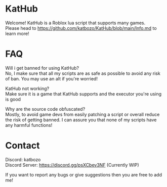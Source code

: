 # KatHub
Welcome!
KatHub is a Roblox lua script that supports many games.  
    Please head to https://github.com/katbozo/KatHub/blob/main/Info.md to learn more!

# FAQ
Will i get banned for using KatHub?    
    No, I make sure that all my scripts are as safe as possible to avoid any risk of ban. You may use an alt if you're worried!

KatHub not working?    
    Make sure it is a game that KatHub supports and the executor you're using is good

Why are the source code obfuscated?    
    Mostly, to avoid game devs from easily patching a script or overall reduce the risk of getting banned. I can assure you that none of my scripts have any harmful functions!

# Contact
Discord: katbozo        
        Discord Server: https://discord.gg/psXCbev3NF (Currently WIP)

If you want to report any bugs or give suggestions then you are free to add me!
